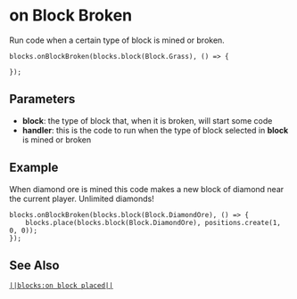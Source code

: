 # on Block Broken

Run code when a certain type of block is mined or broken.

```sig
blocks.onBlockBroken(blocks.block(Block.Grass), () => {

});
```

## Parameters

* **block**: the type of block that, when it is broken, will start some code
* **handler**: this is the code to run when the type of block selected in **block** is mined or broken

## Example

When diamond ore is mined this code makes a new block of diamond near the current player. Unlimited diamonds!

```blocks
blocks.onBlockBroken(blocks.block(Block.DiamondOre), () => {
    blocks.place(blocks.block(Block.DiamondOre), positions.create(1, 0, 0));
});
```

## See Also

[`||blocks:on block placed||`](/reference/blocks/on-block-placed)